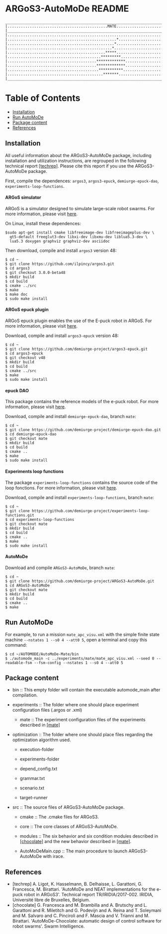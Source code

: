 ARGoS3-AutoMoDe README
=====================

```
________________________________________________________________________________________________
|.............................................MATE.............................................|
|______________________________________________________________________________________________|
|..............................................................................................|
|.................................................*............................................|
|................................................*.............................................|
|...............................................*..............................................|
|............................................*****.............................................|
|..........................................*********...........................................|
|........................................*************.........................................|
|........................................*************.........................................|
|.........................................***********..........................................|
|...........................................*******............................................|
|______________________________________________________________________________________________|
```

# Table of Contents

- [Installation](#Installation)
- [Run AutoMoDe](#Run-AutoMoDe)
- [Package content](#Package-content)
- [References](#References)

## Installation

All useful information about the ARGoS3-AutoMoDe package, including installation and utilization instructions,
are regrouped in the following technical report [[techrep]](#References). Please cite this report if you use the ARGoS3-AutoMoDe package.

First, compile the dependences: `argos3`, `argos3-epuck`, `demiurge-epuck-dao`, `experiments-loop-functions`.

#### ARGoS simulator

ARGoS is a simulator designed to simulate large-scale robot swarms. For more information, please visit [here](https://github.com/ilpincy/argos3).

On Linux, install these dependences:

```
$sudo apt-get install cmake libfreeimage-dev libfreeimageplus-dev \
  qt5-default freeglut3-dev libxi-dev libxmu-dev liblua5.3-dev \
  lua5.3 doxygen graphviz graphviz-dev asciidoc
```

Then download, compile and install `argos3` version 48:

```
$ cd ~
$ git clone https://github.com/ilpincy/argos3.git
$ cd argos3
$ git checkout 3.0.0-beta48
$ mkdir build
$ cd build
$ cmake ../src
$ make
$ make doc
$ sudo make install
```

#### ARGoS epuck plugin

ARGoS epuck plugin enables the use of the E-puck robot in ARGoS. For more information, please visit [here](https://github.com/demiurge-project/argos3-epuck).

Download, compile and install `argos3-epuck` version 48:

```
$ cd ~
$ git clone https://github.com/demiurge-project/argos3-epuck.git
$ cd argos3-epuck
$ git checkout v48
$ mkdir build
$ cd build
$ cmake ../src
$ make
$ sudo make install
```

#### epuck DAO

This package contains the reference models of the e-puck robot. For more information, please visit [here](https://github.com/demiurge-project/demiurge-epuck-dao).

Download, compile and install `demiurge-epuck-dao`, branch `mate`:

```
$ cd ~
$ git clone https://github.com/demiurge-project/demiurge-epuck-dao.git
$ cd demiurge-epuck-dao
$ git checkout mate
$ mkdir build
$ cd build
$ cmake ..
$ make
$ sudo make install
```

#### Experiments loop functions

The package `experiments-loop-functions` contains the source code of the loop fonctions. For more information, please visit [here](https://github.com/demiurge-project/experiments-loop-functions).

Download, compile and install `experiments-loop-functions`, branch `mate`:

```
$ cd ~
$ git clone https://github.com/demiurge-project/experiments-loop-functions.git
$ cd experiments-loop-functions
$ git checkout mate
$ mkdir build
$ cd build
$ cmake ..
$ make
$ sudo make install
```

#### AutoMoDe

Download and compile `ARGoS3-AutoMoDe`, branch `mate`:

```
$ cd ~
$ git clone https://github.com/demiurge-project/ARGoS3-AutoMoDe.git
$ cd ARGoS3-AutoMoDe
$ git checkout mate
$ mkdir build
$ cd build
$ cmake ..
$ make
```

## Run AutoMoDe

For example, to run a mission `mate_apc_visu.xml` with the simple finite state machine `--nstates 1 --s0 4 --att0 5`, open a terminal and copy this command:

```
$ cd ~/AUTOMODE/AutoMoDe-Mate/bin
$ ./automode_main -c ../experiments/mate/mate_apc_visu.xml --seed 0 --readable-fsm --fsm-config --nstates 1 --s0 4 --att0 5
```

## Package content

* bin :: This empty folder will contain the executable automode_main after compilation.
* experiments :: The folder where one should place experiment configuration files (.argos or .xml)

    * mate :: The experiment configuration files of the experiments described in [[mate]](#References)

* optimization :: The folder where one should place files regarding the optimization algorithm used.

    * execution-folder

    * experiments-folder

    * depend_config.txt

    * grammar.txt

    * scenario.txt

    * target-runner

* src :: The source files of ARGoS3-AutoMoDe package.

    * cmake :: The .cmake files for ARGoS3.

    * core :: The core classes of ARGoS3-AutoMoDe.

    * modules :: The six behavior and six condition modules described in [[chocolate]](#References) and the new behavior described in [[mate]](#References).

    * AutoMoDeMain.cpp :: The main procedure to launch ARGoS3-AutoMoDe with irace.


## References

- [techrep] A. Ligot, K. Hasselmann, B. Delhaisse, L. Garattoni, G. Francesca, M. Birattari.
  'AutoMoDe and NEAT implementations for the e-puck robot in ARGoS3'. Technical report TR/IRIDIA/2017-002.
  IRIDIA, Université libre de Bruxelles, Belgium.
- [chocolate] G. Francesca and M. Brambilla and A. Brutschy and L. Garattoni and R. Miletitch and G. Podevijn and A. Reina and T. Soleymani and M. Salvaro and C. Pinciroli and F. Mascia and V. Trianni and M. Birattari.
  'AutoMoDe-Chocolate: automatic design of control software for robot swarms'. Swarm Intelligence.
